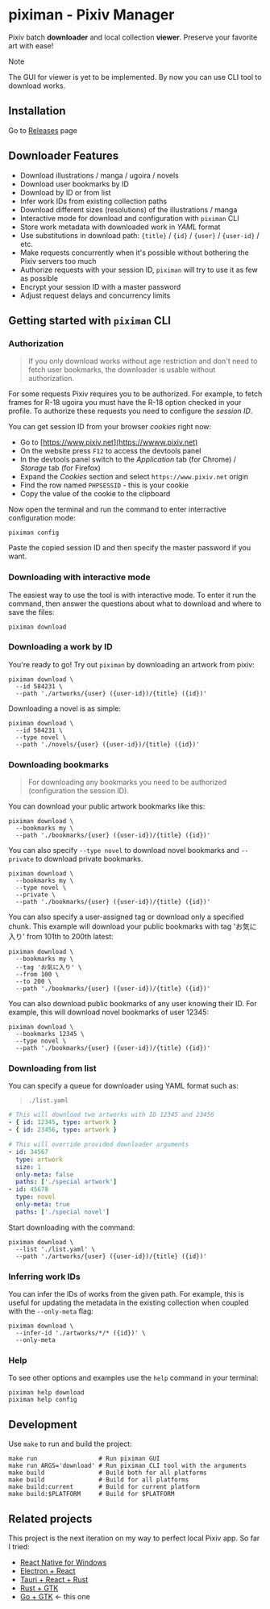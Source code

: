 # piximan - Pixiv Manager

Pixiv batch **downloader** and local collection **viewer**. Preserve your favorite art with ease!

> [!NOTE]
> The GUI for viewer is yet to be implemented. By now you can use CLI tool to download works.

## Installation

Go to [Releases](https://github.com/fekoneko/piximan/releases) page

## Downloader Features

- Download illustrations / manga / ugoira / novels
- Download user bookmarks by ID
- Download by ID or from list
- Infer work IDs from existing collection paths
- Download different sizes (resolutions) of the illustrations / manga
- Interactive mode for download and configuration with `piximan` CLI
- Store work metadata with downloaded work in _YAML_ format
- Use substitutions in download path: `{title}` / `{id}` / `{user}` / `{user-id}` / etc.
- Make requests concurrently when it's possible without bothering the Pixiv servers too much
- Authorize requests with your session ID, `piximan` will try to use it as few as possible
- Encrypt your session ID with a master password
- Adjust request delays and concurrency limits

## Getting started with `piximan` CLI

### Authorization

> If you only download works without age restriction and don't need to fetch user bookmarks,
> the downloader is usable without authorization.

For some requests Pixiv requires you to be authorized. For example, to fetch frames for R-18 ugoira
you must have the R-18 option checked in your profile. To authorize these requests you need to
configure the _session ID_.

You can get session ID from your browser _cookies_ right now:

- Go to [https://www.pixiv.net](https://wwww.pixiv.net)
- On the website press `F12` to access the devtools panel
- In the devtools panel switch to the _Application_ tab (for Chrome) / _Storage_ tab (for Firefox)
- Expand the _Cookies_ section and select `https://www.pixiv.net` origin
- Find the row named `PHPSESSID` - this is your cookie
- Copy the value of the cookie to the clipboard

Now open the terminal and run the command to enter interractive configuration mode:

```shell
piximan config
```

Paste the copied session ID and then specify the master password if you want.

### Downloading with interactive mode

The easiest way to use the tool is with interactive mode. To enter it run the command,
then answer the questions about what to download and where to save the files:

```shell
piximan download
```

### Downloading a work by ID

You're ready to go! Try out `piximan` by downloading an artwork from pixiv:

```shell
piximan download \
  --id 584231 \
  --path './artworks/{user} ({user-id})/{title} ({id})'
```

Downloading a novel is as simple:

```shell
piximan download \
  --id 584231 \
  --type novel \
  --path './novels/{user} ({user-id})/{title} ({id})'
```

### Downloading bookmarks

> For downloading any bookmarks you need to be authorized (configuration the session ID).

You can download your public artwork bookmarks like this:

```shell
piximan download \
  --bookmarks my \
  --path './bookmarks/{user} ({user-id})/{title} ({id})'
```

You can also specify `--type novel` to download novel bookmarks and `--private` to download
private bookmarks.

```shell
piximan download \
  --bookmarks my \
  --type novel \
  --private \
  --path './bookmarks/{user} ({user-id})/{title} ({id})'
```

You can also specify a user-assigned tag or download only a specified chunk. This example
will download your public bookmarks with tag 'お気に入り' from 101th to 200th latest:

```shell
piximan download \
  --bookmarks my \
  --tag 'お気に入り' \
  --from 100 \
  --to 200 \
  --path './bookmarks/{user} ({user-id})/{title} ({id})'
```

You can also download public bookmarks of any user knowing their ID.
For example, this will download novel bookmarks of user 12345:

```shell
piximan download \
  --bookmarks 12345 \
  --type novel \
  --path './bookmarks/{user} ({user-id})/{title} ({id})'
```

### Downloading from list

You can specify a queue for downloader using YAML format such as:

> `./list.yaml`

```yaml
# This will download two artworks with ID 12345 and 23456
- { id: 12345, type: artwork }
- { id: 23456, type: artwork }

# This will override provided downloader arguments
- id: 34567
  type: artwork
  size: 1
  only-meta: false
  paths: ['./special artwork']
- id: 45678
  type: novel
  only-meta: true
  paths: ['./special novel']
```

Start downloading with the command:

```shell
piximan download \
  --list './list.yaml' \
  --path './artworks/{user} ({user-id})/{title} ({id})'
```

### Inferring work IDs

You can infer the IDs of works from the given path. For example, this is useful for updating
the metadata in the existing collection when coupled with the `--only-meta` flag:

```shell
piximan download \
  --infer-id './artworks/*/* ({id})' \
  --only-meta
```

### Help

To see other options and examples use the `help` command in your terminal:

```shell
piximan help download
piximan help config
```

## Development

Use `make` to run and build the project:

```shell
make run                 # Run piximan GUI
make run ARGS='download' # Run piximan CLI tool with the arguments
make build               # Build both for all platforms
make build               # Build for all platforms
make build:current       # Build for current platform
make build:$PLATFORM     # Build for $PLATFORM
```

## Related projects

This project is the next iteration on my way to perfect local Pixiv app. So far I tried:

- [React Native for Windows](https://github.com/fekoneko/pixiv-powerful-viewer-legacy)
- [Electron + React](https://github.com/fekoneko/pixiv-powerful-viewer/tree/v1.0.0-alpha.2)
- [Tauri + React + Rust](https://github.com/fekoneko/pixiv-powerful-viewer)
- [Rust + GTK](https://github.com/fekoneko/pixiv-powerful-viewer-gtk)
- [Go + GTK](https://github.com/fekoneko/piximan) <- this one
